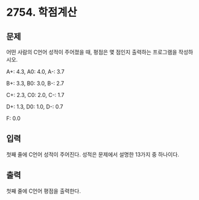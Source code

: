 # 2754. 학점계산
## 문제
어떤 사람의 C언어 성적이 주어졌을 때, 평점은 몇 점인지 출력하는 프로그램을 작성하시오.

A+: 4.3, A0: 4.0, A-: 3.7

B+: 3.3, B0: 3.0, B-: 2.7

C+: 2.3, C0: 2.0, C-: 1.7

D+: 1.3, D0: 1.0, D-: 0.7

F: 0.0

## 입력
첫째 줄에 C언어 성적이 주어진다. 성적은 문제에서 설명한 13가지 중 하나이다.

## 출력
첫째 줄에 C언어 평점을 출력한다.